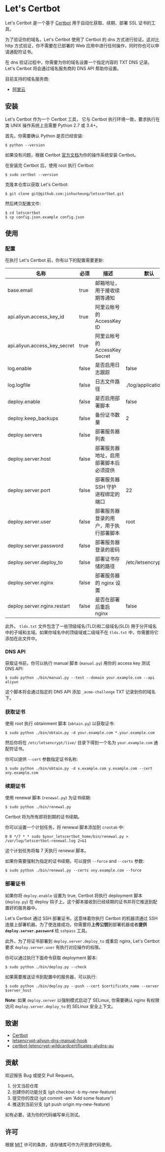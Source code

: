 # Let's Certbot

Let's Certbot 是一个基于 [Certbot](https://certbot.eff.org/) 用于自动化获取、续期、部署 SSL 证书的工具。

为了验证你的域名，Let's Certbot 使用了 Certbot 的 dns 方式进行验证。这对比 http 方式验证，你不需要在已部署的 Web 应用中进行任何操作，同时你也可以申请通配符证书。

在 dns 验证过程中，你需要为你的域名设置一个指定内容的 TXT DNS 记录。Let's Certbot 将会通过域名服务商的 DNS API 帮助你设置。

目前支持的域名服务商:

- [阿里云](https://www.aliyun.com/)

## 安装

Let's Certbot 作为一个 Certbot 工具， 它与 Certbot 执行环境一致，要求执行在类 UNIX 操作系统上且需要 Python 2.7 或 3.4+。

首先，你需要确认 Python 是否已经安装:

```
$ python --version
```

如果没有问题，根据 Certbot [官方文档](https://certbot.eff.org/docs/install.html)为你的操作系统安装 Certbot。

在安装完 Certbot 后，使用 root 执行 Certbot:

```
$ sudo certbot --version
```

克隆本仓库以获取 Let's Certbot:

```
$ git clone git@github.com:jinhucheung/letscertbot.git
```

然后拷贝配置文件:

```
$ cd letscertbot
$ cp config.json.example config.json
```

## 使用

### 配置

在执行 Let's Certbot 前，你有以下的配置需要更新:

| 名称                         | 必须  | 描述                                   | 默认                  |
| ---------------------------- | ----- | -------------------------------------- | --------------------- |
| base.email                   | true  | 邮箱地址，用于接收续期等通知           |                       |
| api.aliyun.access_key_id     | true  | 阿里云帐号的 AccessKey ID              |                       |
| api.aliyun.access_key_secret | true  | 阿里云帐号的 AccessKey Secret          |                       |
| log.enable                   | false | 是否启用日志跟踪                       | false                 |
| log.logfile                  | false | 日志文件路径                           | ./log/application.log |
| deploy.enable                | false | 是否启用部署脚本                       | false                 |
| deploy.keep_backups          | false | 备份证书数量                           | 2                     |
| deploy.servers               | false | 部署服务器列表                         |                       |
| deploy.server.host           | false | 部署服务器地址，启用部署脚本后必须提供 |                       |
| deploy.server.port           | false | 部署服务器 SSH 守护进程绑定的端口      | 22                    |
| deploy.server.user           | false | 部署服务器登录的用户，用于执行部署脚本 | root                  |
| deploy.server.password       | false | 部署服务器登录的密码                   |                       |
| deploy.server.deploy_to      | false | 部署证书存储的路径                     | /etc/letsencrypt/live |
| deploy.server.nginx          | false | 部署服务器的 nginx 设置                |                       |
| deploy.server.nginx.restart  | false | 是否在部署后重启 nginx                 | false                 |

此外， `tlds.txt` 文件包含了一些顶级域名(TLD)和二级域名(SLD) 用于分开域名中的子域和主域。如果你域名中的顶级域或二级域不在 `tlds.txt` 中，你需要将它添加在此文件中。

### DNS API

获取证书前，你可以执行 manual 脚本 (`manual.py`) 用你的 access key 测试 DNS API:

```
$ sudo python ./bin/manual.py --test --domain your.example.com --api aliyun
```

这个脚本将会通过指定的 DNS API 添加 `_acme-challenge` TXT 记录到你的域名下。

### 获取证书

使用 root 执行 obtainment 脚本 (`obtain.py`) 以获取证书:

```
$ sudo python ./bin/obtain.py -d your.example.com *.your.example.com
```

然后你将在 `/etc/letsencrypt/live/` 目录下得到一个名为 `your.example.com` 通配符证书。

你可以提供 `--cert` 参数指定证书名称:

```
$ sudo python ./bin/obtain.py -d x.example.com y.example.com --cert xny.example.com
```

### 续期证书

使用 renewal 脚本 (`renewal.py`) 为证书续期:

```
$ sudo python ./bin/renewal.py
```

Certbot 将为所有即将到期的证书续期。

你可以设置一个计划任务，将 renewal 脚本添加到 `crontab` 中:

```
0 0 */7 * * sudo $your_letscertbot_home/bin/renewal.py > /var/log/letscertbot-renewal.log 2>&1
```

这个计划任务将每 7 天执行 renewal 脚本。

如果你需要强制为指定的证书续期，可以提供 `--force` and `--certs` 参数:

```
$ sudo python ./bin/renewal.py --certs xny.example.com --force
```

### 部署证书

如果你将 `deploy.enable` 设置为 true, Certbot 将执行 deployment 脚本 (`deploy.py`) 在 deploy 钩子上。这个脚本接收到已经续期的证书并将它推送到配置好的服务器中。

Let's Certbot 通过 SSH 部署证书，这意味着你执行 Certbot 的机器须通过 SSH 连接上部署机器。为了使连接成功，你需要将**上传公钥**到部署机器或者**提供 `deploy.server.password`** 给 `sshpass` 工具。

此外，为了将证书部署到 `deploy.server.deploy_to` 或重启 nginx, Let's Certbot 要求 `deploy.server.user` 有执行对应操作的权限。

你可以通过执行下面命令获取 deployment 脚本:

```
$ sudo python ./bin/deploy.py --check
```

如果需要推送证书到配置中的服务器，可以执行:

```
$ sudo python ./bin/deploy.py --push --cert $certificate_name --server $server_host
```

**Note**: 如果 `deploy.server` 以强制模式启动了 SELinux, 你需要确认 nginx 有权限访问 `deploy.server.deploy_to` 的 SELinux 安全上下文。

## 致谢

- [Certbot](https://github.com/certbot/certbot)
- [letsencrypt-aliyun-dns-manual-hook](https://github.com/broly8/letsencrypt-aliyun-dns-manual-hook)
- [certbot-letencrypt-wildcardcertificates-alydns-au](https://github.com/ywdblog/certbot-letencrypt-wildcardcertificates-alydns-au)

## 贡献

欢迎报告 Bug 或提交 Pull Request。

1. 分叉当前仓库
2. 创建你的功能分支 (git checkout -b my-new-feature)
3. 提交你的改动 (git commit -am 'Add some feature')
4. 推送到当前分支 (git push origin my-new-feature)

如有必要，请为你的代码编写单元测试。

## 许可

根据 [MIT](MIT-LICENSE) 许可的条款，该存储库可作为开放源代码使用。